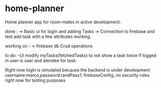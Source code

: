 # home-planner
Home planner app for room-mates in active development.
  
  done : -> Basic ui for logIn and adding Tasks
         -> Connection to firebase and test add task with a few attributes working.
  
  working on : -> firebase db Crud operations

  to do: -Ui modify myTasks(fetchedTasks) to not show a task twice if logged in user is user and atendee for task.

  Right now logIn is simulated because the backend is under development username:marco,password:randPass1;
  firebaseConfig, no security rules right now for testing purposes
